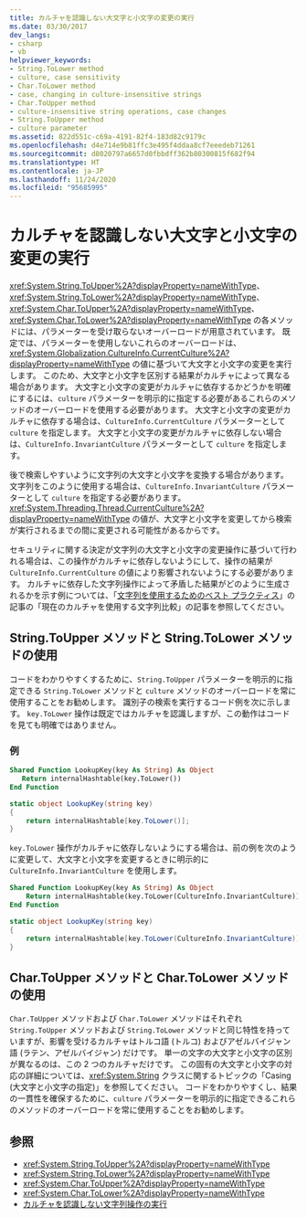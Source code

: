 ```yaml
---
title: カルチャを認識しない大文字と小文字の変更の実行
ms.date: 03/30/2017
dev_langs:
- csharp
- vb
helpviewer_keywords:
- String.ToLower method
- culture, case sensitivity
- Char.ToLower method
- case, changing in culture-insensitive strings
- Char.ToUpper method
- culture-insensitive string operations, case changes
- String.ToUpper method
- culture parameter
ms.assetid: 822d551c-c69a-4191-82f4-183d82c9179c
ms.openlocfilehash: d4e714e9b81ffc3e495f4ddaa8cf7eeedeb71261
ms.sourcegitcommit: d8020797a6657d0fbbdff362b80300815f682f94
ms.translationtype: HT
ms.contentlocale: ja-JP
ms.lasthandoff: 11/24/2020
ms.locfileid: "95685995"
---
```

# <a name="performing-culture-insensitive-case-changes"></a>カルチャを認識しない大文字と小文字の変更の実行

<xref:System.String.ToUpper%2A?displayProperty=nameWithType>、<xref:System.String.ToLower%2A?displayProperty=nameWithType>、<xref:System.Char.ToUpper%2A?displayProperty=nameWithType>、<xref:System.Char.ToLower%2A?displayProperty=nameWithType> の各メソッドには、パラメーターを受け取らないオーバーロードが用意されています。 既定では、パラメーターを使用しないこれらのオーバーロードは、<xref:System.Globalization.CultureInfo.CurrentCulture%2A?displayProperty=nameWithType> の値に基づいて大文字と小文字の変更を実行します。 このため、大文字と小文字を区別する結果がカルチャによって異なる場合があります。 大文字と小文字の変更がカルチャに依存するかどうかを明確にするには、`culture` パラメーターを明示的に指定する必要があるこれらのメソッドのオーバーロードを使用する必要があります。 大文字と小文字の変更がカルチャに依存する場合は、`CultureInfo.CurrentCulture` パラメーターとして `culture` を指定します。 大文字と小文字の変更がカルチャに依存しない場合は、`CultureInfo.InvariantCulture` パラメーターとして `culture` を指定します。  
  
 後で検索しやすいように文字列の大文字と小文字を変換する場合があります。 文字列をこのように使用する場合は、`CultureInfo.InvariantCulture` パラメーターとして `culture` を指定する必要があります。<xref:System.Threading.Thread.CurrentCulture%2A?displayProperty=nameWithType> の値が、大文字と小文字を変更してから検索が実行されるまでの間に変更される可能性があるからです。  
  
 セキュリティに関する決定が文字列の大文字と小文字の変更操作に基づいて行われる場合は、この操作がカルチャに依存しないようにして、操作の結果が `CultureInfo.CurrentCulture` の値により影響されないようにする必要があります。 カルチャに依存した文字列操作によって矛盾した結果がどのように生成されるかを示す例については、「[文字列を使用するためのベスト プラクティス](../base-types/best-practices-strings.md)」の記事の「現在のカルチャを使用する文字列比較」の記事を参照してください。  
  
## <a name="using-the-stringtoupper-and-stringtolower-methods"></a>String.ToUpper メソッドと String.ToLower メソッドの使用  

 コードをわかりやすくするために、`String.ToUpper` パラメーターを明示的に指定できる `String.ToLower` メソッドと `culture` メソッドのオーバーロードを常に使用することをお勧めします。 識別子の検索を実行するコード例を次に示します。 `key.ToLower` 操作は既定ではカルチャを認識しますが、この動作はコードを見ても明確ではありません。  
  
### <a name="example"></a>例  
  
```vb  
Shared Function LookupKey(key As String) As Object  
   Return internalHashtable(key.ToLower())  
End Function  
```  
  
```csharp  
static object LookupKey(string key)
{  
    return internalHashtable[key.ToLower()];  
}  
```  
  
 `key.ToLower` 操作がカルチャに依存しないようにする場合は、前の例を次のように変更して、大文字と小文字を変更するときに明示的に `CultureInfo.InvariantCulture` を使用します。  
  
```vb  
Shared Function LookupKey(key As String) As Object  
    Return internalHashtable(key.ToLower(CultureInfo.InvariantCulture))  
End Function  
```  
  
```csharp  
static object LookupKey(string key)
{  
    return internalHashtable[key.ToLower(CultureInfo.InvariantCulture)];  
}  
```  
  
## <a name="using-the-chartoupper-and-chartolower-methods"></a>Char.ToUpper メソッドと Char.ToLower メソッドの使用  

 `Char.ToUpper` メソッドおよび `Char.ToLower` メソッドはそれぞれ `String.ToUpper` メソッドおよび `String.ToLower` メソッドと同じ特性を持っていますが、影響を受けるカルチャはトルコ語 (トルコ) およびアゼルバイジャン語 (ラテン、アゼルバイジャン) だけです。 単一の文字の大文字と小文字の区別が異なるのは、この 2 つのカルチャだけです。 この固有の大文字と小文字の対応の詳細については、<xref:System.String> クラスに関するトピックの「Casing (大文字と小文字の指定)」を参照してください。 コードをわかりやすくし、結果の一貫性を確保するために、`culture` パラメーターを明示的に指定できるこれらのメソッドのオーバーロードを常に使用することをお勧めします。  
  
## <a name="see-also"></a>参照

- <xref:System.String.ToUpper%2A?displayProperty=nameWithType>
- <xref:System.String.ToLower%2A?displayProperty=nameWithType>
- <xref:System.Char.ToUpper%2A?displayProperty=nameWithType>
- <xref:System.Char.ToLower%2A?displayProperty=nameWithType>
- [カルチャを認識しない文字列操作の実行](performing-culture-insensitive-string-operations.md)
